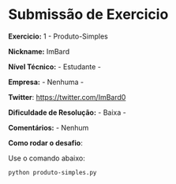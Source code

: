 # Submissão de Exercicio

**Exercicio:** 1 - Produto-Simples

**Nickname:** ImBard

**Nível Técnico:** - Estudante -

**Empresa:** - Nenhuma -

**Twitter**: https://twitter.com/ImBard0

**Dificuldade de Resolução:** - Baixa -

**Comentários:** - Nenhum

**Como rodar o desafio**: 

Use o comando abaixo: 
```bash
python produto-simples.py
```

